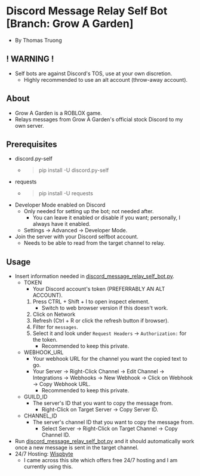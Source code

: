 # Discord Message Relay Self Bot [Branch: Grow A Garden]
- By Thomas Truong

## ! WARNING !
- Self bots are against Discord's TOS, use at your own discretion.
  - Highly recommended to use an alt account (throw-away account).

## About
- Grow A Garden is a ROBLOX game.
- Relays messages from Grow A Garden's official stock Discord to my own server.

## Prerequisites
- discord.py-self
  - > pip install -U discord.py-self
- requests
  - > pip install -U requests
- Developer Mode enabled on Discord
  - Only needed for setting up the bot; not needed after.
    - You can leave it enabled or disable if you want; personally, I always have it enabled.
  - Settings -> Advanced -> Developer Mode.
- Join the server with your Discord selfbot account.
  - Needs to be able to read from the target channel to relay.

## Usage
- Insert information needed in [discord_message_relay_self_bot.py](discord_message_relay_self_bot.py).
  - TOKEN
    - Your Discord account's token (PREFERRABLY AN ALT ACCOUNT).
    1. Press CTRL + Shift + I to open inspect element.
        - Switch to web browser version if this doesn't work.
    2. Click on Network
    3. Refresh (Ctrl + R or click the refresh button if browser).
    4. Filter for `messages`.
    5. Select it and look under `Request Headers` -> `Authorization:` for the token.
        - Recommended to keep this private.
  - WEBHOOK_URL
    - Your webhook URL for the channel you want the copied text to go.
    - Your Server -> Right-Click Channel -> Edit Channel -> Integrations -> Webhooks -> New Webhook -> Click on Webhook -> Copy Webhook URL.
        - Recommended to keep this private.
  - GUILD_ID
    - The server's ID that you want to copy the message from.
      - Right-Click on Target Server -> Copy Server ID.
  - CHANNEL_ID
    - The server's channel ID that you want to copy the message from.
      - Select Server -> Right-Click on Target Channel -> Copy Channel ID.
- Run [discord_message_relay_self_bot.py](discord_message_relay_self_bot.py) and it should automatically work once a new message is sent in the target channel.
- 24/7 Hosting: [Wispbyte](http://wispbyte.com/)
  - I came across this site which offers free 24/7 hosting and I am currently using this.